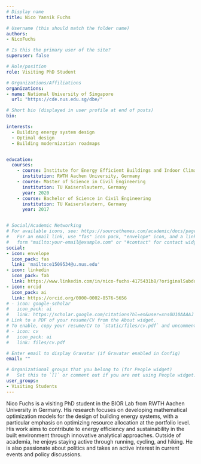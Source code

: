 ```yaml
---
# Display name
title: Nico Yannik Fuchs

# Username (this should match the folder name)
authors:
- NicoFuchs

# Is this the primary user of the site?
superuser: false

# Role/position
role: Visiting PhD Student

# Organizations/Affiliations
organizations:
- name: National University of Singapore
  url: "https://cde.nus.edu.sg/dbe/"

# Short bio (displayed in user profile at end of posts)
bio:

interests:
  - Building energy system design
  - Optimal design
  - Building modernization roadmaps


education:
  courses:
    - course: Institute for Energy Efficient Buildings and Indoor Climate (PhD Candidate)
      institution: RWTH Aachen University, Germany
    - course: Master of Science in Civil Engineering
      institution: TU Kaiserslautern, Germany
      year: 2020
    - course: Bachelor of Science in Civil Engineering
      institution: TU Kaiserslautern, Germany
      year: 2017


# Social/Academic Networking
# For available icons, see: https://sourcethemes.com/academic/docs/page-builder/#icons
#   For an email link, use "fas" icon pack, "envelope" icon, and a link in the
#   form "mailto:your-email@example.com" or "#contact" for contact widget.
social:
- icon: envelope
  icon_pack: fas
  link: 'mailto:e1509534@u.nus.edu'
- icon: linkedin
  icon_pack: fab
  link: https://www.linkedin.com/in/nico-fuchs-4175431b8/?originalSubdomain=de
- icon: orcid
  icon_pack: ai
  link: https://orcid.org/0000-0002-8576-5656
# - icon: google-scholar
#   icon_pack: ai
#   link: https://scholar.google.com/citations?hl=en&user=xns0U10AAAAJ
# Link to a PDF of your resume/CV from the About widget.
# To enable, copy your resume/CV to `static/files/cv.pdf` and uncomment the lines below.
# - icon: cv
#   icon_pack: ai
#   link: files/cv.pdf

# Enter email to display Gravatar (if Gravatar enabled in Config)
email: ""

# Organizational groups that you belong to (for People widget)
#   Set this to `[]` or comment out if you are not using People widget.
user_groups:
- Visiting Students
---
```


Nico Fuchs is a visiting PhD student in the BIOR Lab from RWTH Aachen University in Germany. His research focuses on developing mathematical optimization models for the design of building energy systems, with a particular emphasis on optimizing resource allocation at the portfolio level. His work aims to contribute to energy efficiency and sustainability in the built environment through innovative analytical approaches. Outside of academia, he enjoys staying active through running, cycling, and hiking. He is also passionate about politics and takes an active interest in current events and policy discussions.